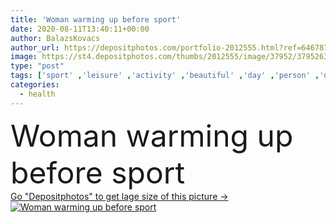 ```yaml
---
title: 'Woman warming up before sport'
date: 2020-08-11T13:40:11+00:00
author: BalazsKovacs
author_url: https://depositphotos.com/portfolio-2012555.html?ref=64678756
image: https://st4.depositphotos.com/thumbs/2012555/image/37952/379526328/api_thumb_450.jpg?forcejpeg=true
type: "post"
tags: ['sport' ,'leisure' ,'activity' ,'beautiful' ,'day' ,'person' ,'one' ,'girl' ,'female' ,'young' ,'summer' ,'people' ,'relaxation' ,'park' ,'freedom' ,'joy' ,'outdoor' ,'morning' ,'caucasian' ,'up' ,'energy' ,'health' ,'healthy' ,'warm' ,'time' ,'rest' ,'active' ,'woman' ,'lifestyle' ,'arm' ,'fit' ,'fitness' ,'exercise' ,'leg' ,'run' ,'athlete' ,'runner' ,'training' ,'stretch' ,'athletic' ,'workout' ,'marathon' ,'jog' ,'sporty' ,'sprint' ,'jogger' ,'Warmup' ]
categories: 
  - health
---
```

<div aling="center">
            <font size="60"> Woman warming up before sport</font>   
</div>
<div>
    <a href='https://st4.depositphotos.com/thumbs/2012555/image/37952/379526328/api_thumb_450.jpg?forcejpeg=true?ref=64678756' target=_blank > Go "Depositphotos" to get lage size of this picture ->
        <img href='https://st4.depositphotos.com/thumbs/2012555/image/37952/379526328/api_thumb_450.jpg?forcejpeg=true?ref=64678756' src='https://st4.depositphotos.com/2012555/37952/i/950/depositphotos_379526328-stock-photo-woman-warming-sport.jpg?forcejpeg=true' alt='Woman warming up before sport' >
    </a>
</div>
